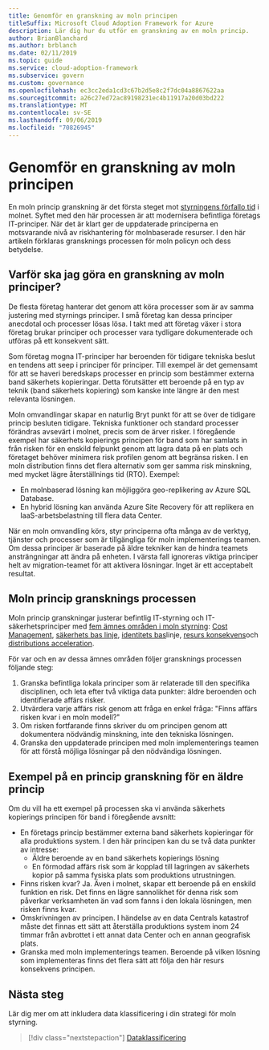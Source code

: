 ```yaml
---
title: Genomför en granskning av moln principen
titleSuffix: Microsoft Cloud Adoption Framework for Azure
description: Lär dig hur du utför en granskning av en moln princip.
author: BrianBlanchard
ms.author: brblanch
ms.date: 02/11/2019
ms.topic: guide
ms.service: cloud-adoption-framework
ms.subservice: govern
ms.custom: governance
ms.openlocfilehash: ec3cc2eda1cd3c67b2d5e8c2f7dc04a8867622aa
ms.sourcegitcommit: a26c27ed72ac89198231ec4b11917a20d03bd222
ms.translationtype: MT
ms.contentlocale: sv-SE
ms.lasthandoff: 09/06/2019
ms.locfileid: "70826945"
---
```

<!-- markdownlint-disable MD026 -->

# <a name="conduct-a-cloud-policy-review"></a>Genomför en granskning av moln principen

En moln princip granskning är det första steget mot [styrningens förfallo tid](../index.md) i molnet. Syftet med den här processen är att modernisera befintliga företags IT-principer. När det är klart ger de uppdaterade principerna en motsvarande nivå av riskhantering för molnbaserade resurser. I den här artikeln förklaras gransknings processen för moln policyn och dess betydelse.

## <a name="why-perform-a-cloud-policy-review"></a>Varför ska jag göra en granskning av moln principer?

De flesta företag hanterar det genom att köra processer som är av samma justering med styrnings principer. I små företag kan dessa principer anecdotal och processer lösas lösa. I takt med att företag växer i stora företag brukar principer och processer vara tydligare dokumenterade och utföras på ett konsekvent sätt.

Som företag mogna IT-principer har beroenden för tidigare tekniska beslut en tendens att seep i principer för principer. Till exempel är det gemensamt för att se haveri beredskaps processer en princip som bestämmer externa band säkerhets kopieringar. Detta förutsätter ett beroende på en typ av teknik (band säkerhets kopiering) som kanske inte längre är den mest relevanta lösningen.

Moln omvandlingar skapar en naturlig Bryt punkt för att se över de tidigare princip besluten tidigare. Tekniska funktioner och standard processer förändras avsevärt i molnet, precis som de ärver risker. I föregående exempel har säkerhets kopierings principen för band som har samlats in från risken för en enskild felpunkt genom att lagra data på en plats och företaget behöver minimera risk profilen genom att begränsa risken. I en moln distribution finns det flera alternativ som ger samma risk minskning, med mycket lägre återställnings tid (RTO). Exempel:

- En molnbaserad lösning kan möjliggöra geo-replikering av Azure SQL Database.
- En hybrid lösning kan använda Azure Site Recovery för att replikera en IaaS-arbetsbelastning till flera data Center.

När en moln omvandling körs, styr principerna ofta många av de verktyg, tjänster och processer som är tillgängliga för moln implementerings teamen. Om dessa principer är baserade på äldre tekniker kan de hindra teamets ansträngningar att ändra på enheten. I värsta fall ignoreras viktiga principer helt av migration-teamet för att aktivera lösningar. Inget är ett acceptabelt resultat.

## <a name="the-cloud-policy-review-process"></a>Moln princip gransknings processen

Moln princip granskningar justerar befintlig IT-styrning och IT-säkerhetsprinciper med [fem ämnes områden i moln styrning](../index.md): [Cost Management](../cost-management/index.md), [säkerhets bas linje](../security-baseline/index.md), [identitets bas](../identity-baseline/index.md)linje, [resurs konsekvens](../resource-consistency/index.md)och [distributions acceleration](../deployment-acceleration/index.md).

För var och en av dessa ämnes områden följer gransknings processen följande steg:

1. Granska befintliga lokala principer som är relaterade till den specifika disciplinen, och leta efter två viktiga data punkter: äldre beroenden och identifierade affärs risker.
2. Utvärdera varje affärs risk genom att fråga en enkel fråga: "Finns affärs risken kvar i en moln modell?"
3. Om risken fortfarande finns skriver du om principen genom att dokumentera nödvändig minskning, inte den tekniska lösningen.
4. Granska den uppdaterade principen med moln implementerings teamen för att förstå möjliga lösningar på den nödvändiga lösningen.

## <a name="example-of-a-policy-review-for-a-legacy-policy"></a>Exempel på en princip granskning för en äldre princip

Om du vill ha ett exempel på processen ska vi använda säkerhets kopierings principen för band i föregående avsnitt:

- En företags princip bestämmer externa band säkerhets kopieringar för alla produktions system. I den här principen kan du se två data punkter av intresse:
  - Äldre beroende av en band säkerhets kopierings lösning
  - En förmodad affärs risk som är kopplad till lagringen av säkerhets kopior på samma fysiska plats som produktions utrustningen.
- Finns risken kvar? Ja. Även i molnet, skapar ett beroende på en enskild funktion en risk. Det finns en lägre sannolikhet för denna risk som påverkar verksamheten än vad som fanns i den lokala lösningen, men risken finns kvar.
- Omskrivningen av principen. I händelse av en data Centrals katastrof måste det finnas ett sätt att återställa produktions system inom 24 timmar från avbrottet i ett annat data Center och en annan geografisk plats.
- Granska med moln implementerings teamen. Beroende på vilken lösning som implementeras finns det flera sätt att följa den här resurs konsekvens principen.

## <a name="next-steps"></a>Nästa steg

Lär dig mer om att inkludera data klassificering i din strategi för moln styrning.

> [!div class="nextstepaction"]
> [Dataklassificering](./what-is-data-classification.md)
